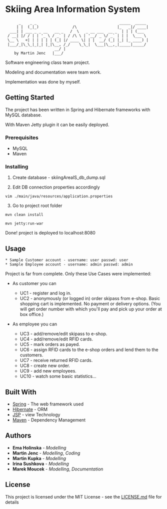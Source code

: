 # Skiing Area Information System

```
      _    _ _                                     _____  _____ 
     | |  (_|_)               /\                  |_   _|/ ____|
  ___| | ___ _ _ __   __ _   /  \   _ __ ___  __ _  | | | (___  
 / __| |/ / | | '_ \ / _` | / /\ \ | '__/ _ \/ _` | | |  \___ \ 
 \__ \   <| | | | | | (_| |/ ____ \| | |  __/ (_| |_| |_ ____) |
 |___/_|\_\_|_|_| |_|\__, /_/    \_\_|  \___|\__,_|_____|_____/ 
                      __/ |                                     
    by Martin Jenc   |___/                                     
```
Software engineering class team project.

Modeling and documentation were team work.

Implementation was done by myself.
 
## Getting Started
The project has been written in Spring and Hibernate frameworks with MySQL database. 

With Maven Jetty plugin it can be easily deployed.

### Prerequisites
*   MySQL
*   Maven


### Installing

1. Create database -  skiingAreaIS_db_dump.sql

2. Edit DB connection properties accordingly

```
vim ./main/java/resources/application.properties
```

3. Go to project root folder 

```
mvn clean install
```
```
mvn jetty:run-war
```
Done! project is deployed to localhost:8080

## Usage
    * Sample Customer account - username: user passwd: user
    * Sample Employee account - username: admin passwd: admin


Project is far from complete. Only these Use Cases were implemented:  

* As customer you can
    *   UC1 - register and log in.
    *   UC2 - anonymously (or logged in) order skipass from e-shop. Basic shopping cart is implemented. No payment or delivery options. (You will get order number with which you'll pay and pick up your order at box office.)

* As employee you can
    *   UC3 - add/remove/edit skipass to e-shop.
    *   UC4 - add/remove/edit RFID cards.
    *   UC5 - mark orders as payed.
    *   UC6 - assign RFID cards to the e-shop orders and lend them to the customers.
    *   UC7 - receive returned RFID cards.
    *   UC8 - create new order.
    *   UC9 - add new employees.
    *   UC10 - watch some basic statistics...

## Built With

* [Spring](https://spring.io/) - The web framework used
* [Hibernate](https://hibernate.org/) - ORM
* [JSP](http://www.oracle.com/technetwork/java/index-jsp-138231.html) - view Technology
* [Maven](https://maven.apache.org/) - Dependency Management


## Authors

* **Ema Holinska**      - *Modelling*
* **Martin Jenc**       - *Modelling*, *Coding*
* **Martin Kupka**      - *Modelling*
* **Irina Sushkova**    - *Modelling*
* **Marek Moucek**      - *Modelling*, *Documentation*

## License

This project is licensed under the MIT License - see the [LICENSE.md](LICENSE.md) file for details
